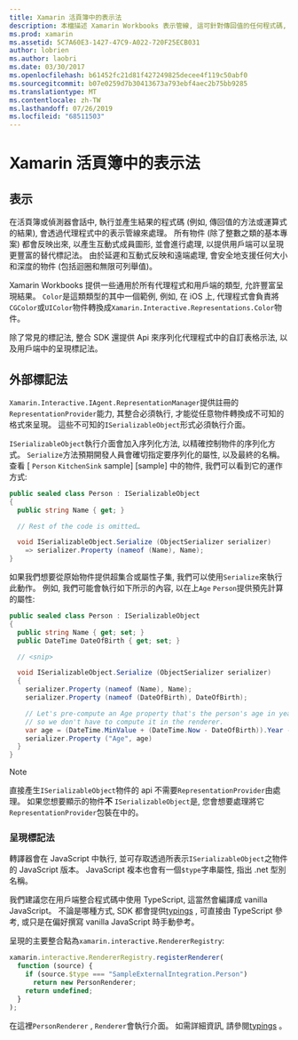 ```yaml
---
title: Xamarin 活頁簿中的表示法
description: 本檔描述 Xamarin Workbooks 表示管線, 這可針對傳回值的任何程式碼, 呈現豐富的結果。
ms.prod: xamarin
ms.assetid: 5C7A60E3-1427-47C9-A022-720F25ECB031
author: lobrien
ms.author: laobri
ms.date: 03/30/2017
ms.openlocfilehash: b61452fc21d81f427249825decee4f119c50abf0
ms.sourcegitcommit: b07e0259d7b30413673a793ebf4aec2b75bb9285
ms.translationtype: MT
ms.contentlocale: zh-TW
ms.lasthandoff: 07/26/2019
ms.locfileid: "68511503"
---
```

# <a name="representations-in-xamarin-workbooks"></a>Xamarin 活頁簿中的表示法

## <a name="representations"></a>表示

在活頁簿或偵測器會話中, 執行並產生結果的程式碼 (例如, 傳回值的方法或運算式的結果), 會透過代理程式中的表示管線來處理。 所有物件 (除了整數之類的基本專案) 都會反映出來, 以產生互動式成員圖形, 並會進行處理, 以提供用戶端可以呈現更豐富的替代標記法。 由於延遲和互動式反映和遠端處理, 會安全地支援任何大小和深度的物件 (包括迴圈和無限可列舉值)。

Xamarin Workbooks 提供一些通用於所有代理程式和用戶端的類型, 允許豐富呈現結果。 `Color`是這類類型的其中一個範例, 例如, 在 iOS 上, 代理程式會負責將`CGColor`或`UIColor`物件轉換成`Xamarin.Interactive.Representations.Color`物件。

除了常見的標記法, 整合 SDK 還提供 Api 來序列化代理程式中的自訂表格示法, 以及用戶端中的呈現標記法。

## <a name="external-representations"></a>外部標記法

`Xamarin.Interactive.IAgent.RepresentationManager`提供註冊的`RepresentationProvider`能力, 其整合必須執行, 才能從任意物件轉換成不可知的格式來呈現。 這些不可知的`ISerializableObject`形式必須執行介面。

`ISerializableObject`執行介面會加入序列化方法, 以精確控制物件的序列化方式。 `Serialize`方法預期開發人員會確切指定要序列化的屬性, 以及最終的名稱。 查看 [ `Person` `KitchenSink` sample] [sample] 中的物件, 我們可以看到它的運作方式:

```csharp
public sealed class Person : ISerializableObject
{
  public string Name { get; }

  // Rest of the code is omitted…

  void ISerializableObject.Serialize (ObjectSerializer serializer)
    => serializer.Property (nameof (Name), Name);
}
```

如果我們想要從原始物件提供超集合或屬性子集, 我們可以使用`Serialize`來執行此動作。 例如, 我們可能會執行如下所示的內容, 以在上`Age` `Person`提供預先計算的屬性:

```csharp
public sealed class Person : ISerializableObject
{
  public string Name { get; set; }
  public DateTime DateOfBirth { get; set; }

  // <snip>

  void ISerializableObject.Serialize (ObjectSerializer serializer)
  {
    serializer.Property (nameof (Name), Name);
    serializer.Property (nameof (DateOfBirth), DateOfBirth);

    // Let's pre-compute an Age property that's the person's age in years,
    // so we don't have to compute it in the renderer.
    var age = (DateTime.MinValue + (DateTime.Now - DateOfBirth)).Year - 1;
    serializer.Property ("Age", age)
  }
}
```

> [!NOTE]
> 直接產生`ISerializableObject`物件的 api 不需要`RepresentationProvider`由處理。 如果您想要顯示的物件**不** `ISerializableObject`是, 您會想要處理將它`RepresentationProvider`包裝在中的。

### <a name="rendering-a-representation"></a>呈現標記法

轉譯器會在 JavaScript 中執行, 並可存取透過所表示`ISerializableObject`之物件的 JavaScript 版本。 JavaScript 複本也會有一個`$type`字串屬性, 指出 .net 型別名稱。

我們建議您在用戶端整合程式碼中使用 TypeScript, 這當然會編譯成 vanilla JavaScript。 不論是哪種方式, SDK 都會提供[typings][typings] , 可直接由 TypeScript 參考, 或只是在偏好撰寫 vanilla JavaScript 時手動參考。

呈現的主要整合點為`xamarin.interactive.RendererRegistry`:

```js
xamarin.interactive.RendererRegistry.registerRenderer(
  function (source) {
    if (source.$type === "SampleExternalIntegration.Person")
      return new PersonRenderer;
    return undefined;
  }
);
```

在這裡`PersonRenderer` , `Renderer`會執行介面。 如需詳細資訊, 請參閱[typings][typings] 。

[typings]: https://github.com/xamarin/Workbooks/blob/master/SDK/typings/xamarin-interactive.d.ts
